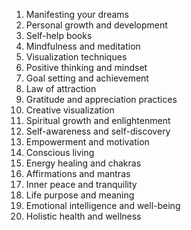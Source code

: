 1. Manifesting your dreams
2. Personal growth and development
3. Self-help books
4. Mindfulness and meditation
5. Visualization techniques
6. Positive thinking and mindset
7. Goal setting and achievement
8. Law of attraction
9. Gratitude and appreciation practices
10. Creative visualization
11. Spiritual growth and enlightenment
12. Self-awareness and self-discovery
13. Empowerment and motivation
14. Conscious living
15. Energy healing and chakras
16. Affirmations and mantras
17. Inner peace and tranquility
18. Life purpose and meaning
19. Emotional intelligence and well-being
20. Holistic health and wellness
